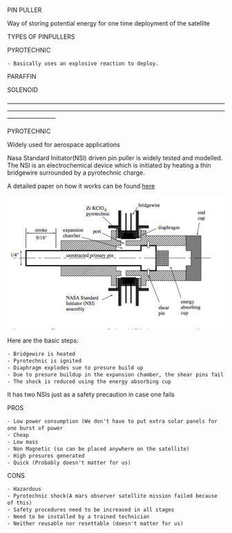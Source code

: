 PIN PULLER

Way of storing potential energy for one time deployment of the satellite

TYPES OF PINPULLERS

PYROTECHNIC

	- Basically uses an explosive reaction to deploy.

PARAFFIN

SOLENOID

————————————————————————————————————————————————————————————————————————————————

PYROTECHNIC

Widely used for aerospace applications

Nasa Standard Initiator(NSI) driven pin puller is widely tested and modelled.
The NSI is an electrochemical device which is initiated by heating a thin bridgewire surrounded by a pyrotechnic charge.

A detailed paper on how it works can be found [here](https://ntrs.nasa.gov/archive/nasa/casi.ntrs.nasa.gov/19890005798.pdf)

![alt tag](https://github.com/nivedk/ADVITIY/blob/master/Deployment/power-impulse-mechanisms/pinpulller/NSI-driven-pinpuller.png)

Here are the basic steps:

	- Bridgewire is heated
	- Pyrotechnic is ignited
	- Diaphragm explodes sue to presure build up
	- Due to presure buildup in the expansion chamber, the shear pins fail
	- The shock is reduced using the energy absorbing cup
	
It has two NSIs just as a safety precaution in case one fails
	
PROS

	- Low power consumption (We don't have to put extra solar panels for one burst of power
	- Cheap
	- Low mass
	- Non Magnetic (so can be placed anywhere on the satellite)
	- High presures generated
	- Quick (Probably doesn't matter for us)
	
CONS

	- Hazardous
	- Pyrotechnic shock(A mars observer satellite mission failed because of this)
	- Safety procedures need to be increased in all stages
	- Need to be installed by a trained technician
	- Neither reusable nor resettable (doesn't matter for us)



